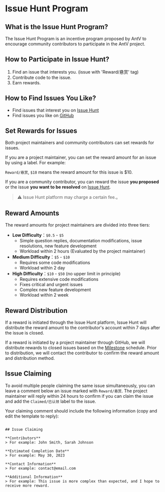 # Issue Hunt Program

## What is the Issue Hunt Program?

The Issue Hunt Program is an incentive program proposed by AntV to encourage community contributors to participate in the AntV project.

## How to Participate in Issue Hunt?

1. Find an issue that interests you. (issue with 'Reward/悬赏' tag)
2. Contribute code to the issue.
3. Earn rewards.

## How to Find Issues You Like?

- Find issues that interest you on [Issue Hunt](https://oss.issuehunt.io/r/antvis/G6/issues)
- Find issues you like on [GitHub](https://github.com/antvis/G6/issues?q=is%3Aopen+is%3Aissue+label%3AReward%2F%E6%82%AC%E8%B5%8F)

## Set Rewards for Issues

Both project maintainers and community contributors can set rewards for issues.

If you are a project maintainer, you can set the reward amount for an issue by using a label. For example:

`Reward/悬赏`, `$10` means the reward amount for this issue is $10.

If you are a community contributor, you can reward the issue **you proposed** or the issue **you want to be resolved** on [Issue Hunt](https://oss.issuehunt.io/r/antvis/G6/issues).

> ⚠️ Issue Hunt platform may charge a certain fee.。

## Reward Amounts

The reward amounts for project maintainers are divided into three tiers:

- **Low Difficulty**：`$0.5` - `$5`
  - Simple question replies, documentation modifications, issue resolutions, new feature development
  - Workload within 2 hours (Evaluated by the project maintainer)
- **Medium Difficulty**：`$5` - `$10`
  - Requires some code modifications
  - Workload within 2 day
- **High Difficulty**：`$10` - `$50` (no upper limit in principle)
  - Requires extensive code modifications
  - Fixes critical and urgent issues
  - Complex new feature development
  - Workload within 2 week

## Reward Distribution

If a reward is initiated through the Issue Hunt platform, Issue Hunt will distribute the reward amount to the contributor's account within 7 days after the issue is closed.

If a reward is initiated by a project maintainer through GitHub, we will distribute rewards to closed issues based on the [Milestone](https://github.com/antvis/G6/milestones) schedule. Prior to distribution, we will contact the contributor to confirm the reward amount and distribution method.

## Issue Claiming

To avoid multiple people claiming the same issue simultaneously, you can leave a comment below an issue marked with `Reward/悬赏`. The project maintainer will reply within 24 hours to confirm if you can claim the issue and add the `Claimed/已认领` label to the issue.

Your claiming comment should include the following information (copy and edit the template to reply):

```template

## Issue Claiming

**Contributors**
> For example: John Smith, Sarah Johnson

**Estimated Completion Date**
> For example: May 30, 2023

**Contact Information**
> For example: contact@email.com

**Additional Information**
> For example: This issue is more complex than expected, and I hope to receive more reward.


```